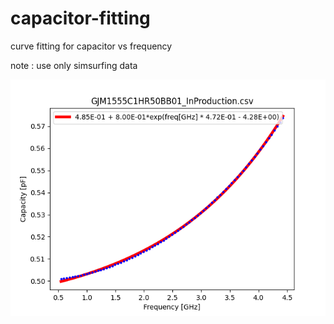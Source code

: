 # capacitor-fitting
curve fitting for capacitor vs frequency 

note : use only simsurfing data 

![](plot.png)
